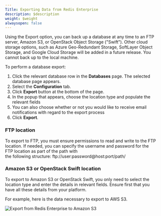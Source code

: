 ```yaml
---
Title: Exporting Data from Redis Enterprise
description: $description
weight: $weight
alwaysopen: false
---
```

Using the Export option, you can back up a database at any time to an
FTP server, Amazon S3, or OpenStack Object Storage ("Swift"). Other
cloud storage options, such as Azure Geo-Redundant Storage, SoftLayer
Object Storage, and Google Cloud Storage will be added in a future
release. You cannot back up to the local machine.

To perform a database export:

1.  Click the relevant database row in the **Databases** page. The
    selected database page appears.
2.  Select the **Configuration** tab.
3.  Click **Export** button at the bottom of the page.
4.  In the popup that appears, choose the location type and populate the
    relevant fields
5.  You can also choose whether or not you would like to receive email
    notifications with regard to the export process
6.  Click **Export**.

### FTP location

To export to FTP, you must ensure permissions to read and write to the
FTP location. If needed, you can specify the username and password for
the FTP location as part of the path with\
the following structure: ftp://user:password\@host:port/path/

### Amazon S3 or OpenStack Swift location

To export to Amazon S3 or OpenStack Swift, you only need to select the
location type and enter the details in relevant fields. Ensure first
that you have all these details from your platform.

For example, here is the data necessary to export to AWS S3.

![Export from Redis Enterprise to Amazon
S3](/images/rs/export_amazon_s3.png?width=700&height=578)
